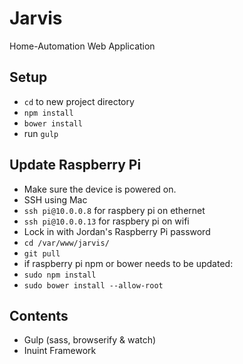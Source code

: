 # Jarvis
Home-Automation Web Application

## Setup
- ```cd``` to new project directory
- ```npm install```
- ```bower install```
- run ```gulp```

## Update Raspberry Pi
- Make sure the device is powered on.
- SSH using Mac 
- ```ssh pi@10.0.0.8``` for raspbery pi on ethernet
- ```ssh pi@10.0.0.13``` for raspbery pi on wifi
- Lock in with Jordan's Raspberry Pi password
- ```cd /var/www/jarvis/```
- ```git pull```
- if raspberry pi npm or bower needs to be updated:
- ```sudo npm install```
- ```sudo bower install --allow-root```

## Contents
- Gulp (sass, browserify & watch)
- Inuint Framework
